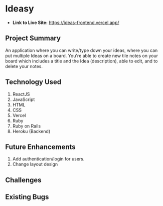 # Ideasy

- **Link to Live Site:** https://ideas-frontend.vercel.app/


## Project Summary
An application where you can write/type down your ideas, where you can put multiple Ideas on a board. You're able to create new tile notes on your board which includes a title and the Idea (description), able to edit, and to delete your notes.


## Technology Used
1. ReactJS
2. JavaScript
3. HTML
4. CSS
5. Vercel
6. Ruby
7. Ruby on Rails
8. Heroku (Backend)


## Future Enhancements
1. Add authentication/login for users.
2. Change layout design


## Challenges




## Existing Bugs
